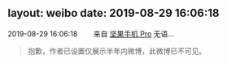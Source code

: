layout: weibo
date: 2019-08-29 16:06:18
---
2019-08-29 16:06:18  &nbsp;&nbsp;&nbsp;&nbsp;&nbsp;&nbsp; 来自 <a href="http://app.weibo.com/t/feed/Z4AgP" rel="nofollow">坚果手机 Pro</a>
无语…
>  抱歉，作者已设置仅展示半年内微博，此微博已不可见。 ​​​
